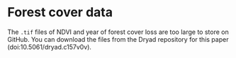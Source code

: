 # Forest cover data

The `.tif` files of NDVI and year of forest cover loss are too large to store on GitHub. You can download the files from the Dryad repository for this paper (doi:10.5061/dryad.c157v0v). 